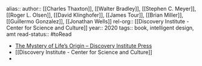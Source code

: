 alias::
author:: [[Charles Thaxton]], [[Walter Bradley]], [[Stephen C. Meyer]], [[Roger L. Olsen]], [[David Klinghofer]], [[James Tour]], [[Brian Miller]], [[Guillermo Gonzalez]], [[Jonathan Wells]]
rel-org:: [[Discovery Institute - Center for Science and Culture]]
year:: 2020
tags:: book, intelligent design, amt
read-status:: #toRead


- [The Mystery of Life’s Origin – Discovery Institute Press](https://discoveryinstitutepress.com/book/the-mystery-of-lifes-origin/)
- [[Discovery Institute - Center for Science and Culture]]
-
